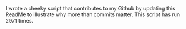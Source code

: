 I wrote a cheeky script that contributes to my Github by updating this ReadMe to illustrate why more than commits matter. This script has run 2971 times.